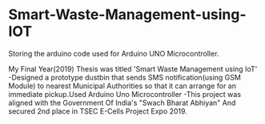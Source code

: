 # Smart-Waste-Management-using-IOT

Storing the arduino code used for Arduino UNO Microcontroller.

My Final Year(2019) Thesis was titled 'Smart Waste Management using IoT'
-Designed a prototype dustbin that sends SMS notification(using GSM Module) to nearest Municipal Authorities so that it can arrange for an immediate pickup.Used Arduino Uno Microcontroller
-This project was aligned with the Government Of India's "Swach Bharat Abhiyan" And secured 2nd place in TSEC E-Cells Project Expo 2019. 
